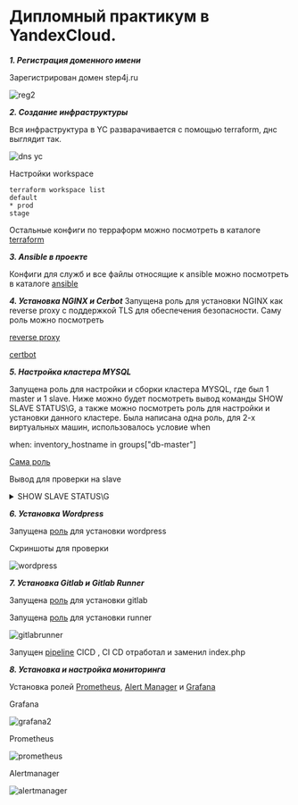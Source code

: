 # Дипломный практикум в YandexCloud. 

***1. Регистрация доменного имени***

Зарегистрирован домен step4j.ru


![reg2](https://user-images.githubusercontent.com/95530808/197489868-4a9804d3-3735-4853-85d5-020c901329ea.PNG)

***2. Создание инфраструктуры***

Вся инфраструктура в YC разварачивается с помощью terraform, днс выглядит так.

![dns yc](https://user-images.githubusercontent.com/95530808/197498541-e0205c09-56b1-44b5-b0cf-73b94f9ef936.PNG)

Настройки workspace

```
terraform workspace list                
default
* prod
stage

```
Остальные конфиги по терраформ можно посмотреть в каталоге [terraform](/terraform/)

***3. Ansible в проекте***

Конфиги для служб и все файлы относящие к ansible можно посмотреть в каталоге [ansible](/ansible/)

***4. Установка NGINX и Cerbot***
Запущена роль для установки NGINX как reverse proxy с поддержкой TLS для обеспечения безопасности. Саму роль можно посмотреть

[reverse proxy](/ansible/roles/reverse_proxy/tasks/main.yml)

[certbot](/ansible/roles/reverse_proxy/tasks/certbot.yml)

***5. Настройка кластера MYSQL***

Запущена роль для настройки и сборки кластера MYSQL, где был 1 master и 1 slave. Ниже можно будет посмотреть вывод команды SHOW SLAVE STATUS\G, а также можно посмотреть роль для настройки и установки данного кластере. Была написана одна роль, для 2-х виртуальных машин, использовалось условие when

when: inventory_hostname in groups["db-master"]

[Сама роль](/ansible/roles/db-all/tasks/main.yml)

Вывод для проверки на slave
<details><summary>SHOW SLAVE STATUS\G</summary>

    SHOW SLAVE STATUS\G
    *************************** 1. row ***************************
                Slave_IO_State: Connecting to source
                    Master_Host: db01
                    Master_User: replacation
                    Master_Port: 3306
                    Connect_Retry: 60
                Master_Log_File: binlog.000003
            Read_Master_Log_Pos: 34973
                Relay_Log_File: db-slave01-relay-bin.000001
                    Relay_Log_Pos: 4
            Relay_Master_Log_File: binlog.000003
                Slave_IO_Running: Connecting
                Slave_SQL_Running: Yes
                Replicate_Do_DB: 
            Replicate_Ignore_DB: 
            Replicate_Do_Table: 
        Replicate_Ignore_Table: 
        Replicate_Wild_Do_Table: 
    Replicate_Wild_Ignore_Table: 
                    Last_Errno: 0
                    Last_Error: 
                    Skip_Counter: 0
            Exec_Master_Log_Pos: 34973
                Relay_Log_Space: 157
                Until_Condition: None
                Until_Log_File: 
                    Until_Log_Pos: 0
            Master_SSL_Allowed: No
            Master_SSL_CA_File: 
            Master_SSL_CA_Path: 
                Master_SSL_Cert: 
                Master_SSL_Cipher: 
                Master_SSL_Key: 
            Seconds_Behind_Master: NULL
    Master_SSL_Verify_Server_Cert: No
                    Last_IO_Errno: 2003
                    Last_IO_Error: error connecting to master 'replacation@db01:3306' - retry-time: 60 retries: 2 message: Can't connect to MySQL server on 'db-master-01:3306' (111)
                Last_SQL_Errno: 0
                Last_SQL_Error: 
    Replicate_Ignore_Server_Ids: 
                Master_Server_Id: 0
                    Master_UUID: 
                Master_Info_File: mysql.slave_master_info
                        SQL_Delay: 0
            SQL_Remaining_Delay: NULL
        Slave_SQL_Running_State: Replica has read all relay log; waiting for more updates
            Master_Retry_Count: 86400
                    Master_Bind: 
        Last_IO_Error_Timestamp: 220827 14:12:09
        Last_SQL_Error_Timestamp: 
                Master_SSL_Crl: 
            Master_SSL_Crlpath: 
            Retrieved_Gtid_Set: 
                Executed_Gtid_Set: 
                    Auto_Position: 0
            Replicate_Rewrite_DB: 
                    Channel_Name: 
            Master_TLS_Version: 
        Master_public_key_path: 
            Get_master_public_key: 0
                Network_Namespace: 
    1 row in set, 1 warning (0.01 sec)
</details>

***6. Установка Wordpress***

Запущена [роль](/ansible/roles/wordpress/tasks/main.yml) для установки wordpress 

Скриншоты для проверки


![wordpress](https://user-images.githubusercontent.com/95530808/197505948-eb71129d-19ec-48da-992f-b70f074c494f.PNG)

***7. Установка Gitlab и Gitlab Runner***

Запущена [роль](/ansible/roles/gitlab/tasks/main.yml) для установки gitlab

Запущена [роль](/ansible/roles/runner/tasks/main.yml) для установки runner

![gitlabrunner](https://user-images.githubusercontent.com/95530808/197507706-cd433394-20c7-4a22-a0b3-e62492445b51.PNG)

Запущен [pipeline](./.gitlab-ci.yml) CICD , CI CD отработал и заменил index.php

***8. Установка и настройка мониторинга***

Установка ролей [Prometheus](/ansible/roles/monitoring/tasks/prometheus_i.yml), [Alert Manager](/ansible/roles/monitoring/tasks/alertmanager.yml) и [Grafana](/ansible/roles/monitoring/tasks/grafana.yml)

 Grafana

![grafana2](https://user-images.githubusercontent.com/95530808/197511792-dc0503a2-98a2-4688-9f10-d02582d8fb5d.PNG)

Prometheus

![prometheus](https://user-images.githubusercontent.com/95530808/197512380-b910b9b7-5e63-4bd4-9f0d-57c4a6208634.PNG)

Alertmanager

![alertmanager](https://user-images.githubusercontent.com/95530808/197512627-f9d1fead-00de-4d3a-ba2a-4e8e8f6628e6.PNG)


